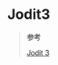 <!--
 * @Author: yaohebin
 * @Date: 2022-04-18 16:20:09
 * @LastEditTime: 2022-06-27 10:22:30
 * @LastEditors: yaohebin
 * @Description: Jodit3
-->
# Jodit3

> **参考**
>
> [Jodit 3](https://xdsoft.net/jodit/)

